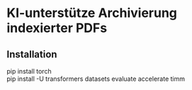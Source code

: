 # KI-unterstütze Archivierung indexierter PDFs

## Installation
pip install torch\
pip install -U transformers datasets evaluate accelerate timm